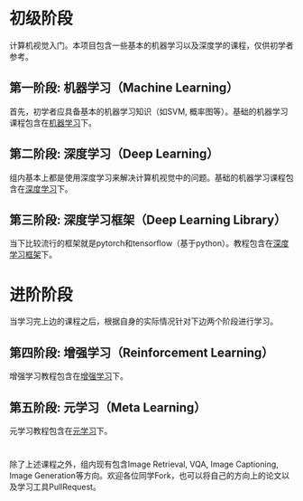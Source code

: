 # 初级阶段
计算机视觉入门。本项目包含一些基本的机器学习以及深度学的课程，仅供初学者参考。
## 第一阶段: 机器学习（Machine Learning）
首先，初学者应具备基本的机器学习知识（如SVM, 概率图等）。基础的机器学习课程包含在[机器学习](https://github.com/gyy8426/Computer_Vision_primer/blob/master/Stage_1-%E6%9C%BA%E5%99%A8%E5%AD%A6%E4%B9%A0)下。
## 第二阶段: 深度学习（Deep Learning）
组内基本上都是使用深度学习来解决计算机视觉中的问题。基础的机器学习课程包含在[深度学习](https://github.com/gyy8426/Computer_Vision_primer/blob/master/Stage_2-%E6%B7%B1%E5%BA%A6%E5%AD%A6%E4%B9%A0)下。
## 第三阶段: 深度学习框架（Deep Learning Library）
当下比较流行的框架就是pytorch和tensorflow（基于python）。教程包含在[深度学习框架](https://github.com/gyy8426/Computer_Vision_primer/blob/master/Stage_3-%E6%B7%B1%E5%BA%A6%E5%AD%A6%E4%B9%A0%E6%A1%86%E6%9E%B6)下。

# 进阶阶段
当学习完上边的课程之后，根据自身的实际情况针对下边两个阶段进行学习。
## 第四阶段: 增强学习（Reinforcement Learning）
增强学习教程包含在[增强学习](https://github.com/gyy8426/Computer_Vision_primer/blob/master/Stage_4-%E5%A2%9E%E5%BC%BA%E5%AD%A6%E4%B9%A0)下。
## 第五阶段: 元学习（Meta Learning）
元学习教程包含在[元学习](https://github.com/gyy8426/Computer_Vision_primer/blob/master/Stage_5-%E5%85%83%E5%AD%A6%E4%B9%A0)下。
#
除了上述课程之外，组内现有包含Image Retrieval, VQA, Image Captioning, Image Generation等方向。欢迎各位同学Fork，也可以将自己的方向上的论文以及学习工具PullRequest。
